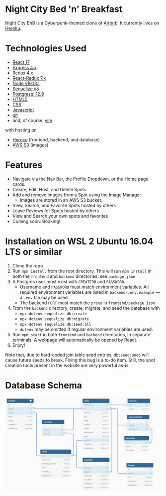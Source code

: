 # Night City Bed 'n' Breakfast
Night City BnB is a Cyberpunk-themed clone of [Airbnb](https://www.airbnb.com/). It currently lives on [Heroku](https://night-city-bnb.herokuapp.com).


# Technologies Used

- [React 17](https://17.reactjs.org/)
- [Express 4.x](http://expressjs.com/)
- [Redux 4.x](https://react-redux.js.org/)
- [React-Redux 7.x](https://react-redux.js.org/)
- [Node v16.13.1](https://nodejs.dev/)
- [Sequelize v5](https://sequelize.org/v5/)
- [Postgresql 12.9](https://www.postgresql.org/)
- [HTML5](https://html.spec.whatwg.org/)
- [CSS](https://www.w3.org/Style/CSS/#specs)
- [Javascript](https://developer.mozilla.org/en-US/docs/Web/JavaScript)
- [git](https://git-scm.com/)
- and, of course, [vim](https://www.vim.org/)

with hosting on
- [Heroku](https://heroku.com) (frontend, backend, and database)
- [AWS S3](https://aws.amazon.com/s3/) (images)

# Features

- Navigate via the Nav Bar, the Profile Dropdown, or the Home page cards.
- Create, Edit, Host, and Delete Spots
- Add and remove images from a Spot using the Image Manager
  -  Images are stored in an AWS S3 bucket. 
- View, Search, and Favorite Spots hosted by others
- Leave Reviews for Spots hosted by others
- View and Search your own spots and favorites
- Coming soon: Booking!

# Installation on WSL 2 Ubuntu 16.04 LTS or similar

1. Clone the repo.
2. Run `npm install` from the root directory. This will run `npm install` in both the `frontend` and `backend` directories: see `package.json`
3. A Postgres user must exist with `CREATEDB` and `PASSWORD`. 
    - Username and `PASSWORD` must match environment variables. All required environment variables are listed in `backend/.env.example` — a `.env` file may be used.
    - The backend `PORT` must match the `proxy` in `frontend/package.json`
4. From the `backend` directory, create, migrate, and seed the database with
    - `npx dotenv sequelize db:create`
    - `npx dotenv sequelize db:migrate`
    - `npx dotenv sequelize db:seed:all`
    - `dotenv` may be omitted if regular environment variables are used.
5. Run `npm start` in both `frontend` and `backend` directories, in separate terminals. A webpage will automatically be opened by React.
7. Enjoy!

Note that, due to hard-coded join table seed entries, `db:seed:undo` will cause future seeds to break. Fixing this bug is a to-do item. Still, the spot creation tools present in the website are very powerful as-is.

# Database Schema

![dbdiagram](./db_schema.JPG)
